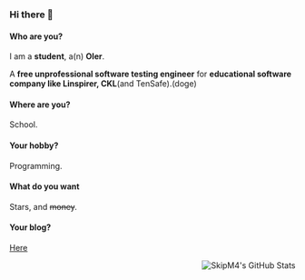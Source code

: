 ### Hi there 👋

#### Who are you?
I am a **student**, a(n) **OIer**.

A **free unprofessional software testing engineer** for **educational software company like Linspirer, CKL**(and TenSafe).(doge)

#### Where are you?
School.

#### Your hobby?
Programming.

#### What do you want
Stars, and ~~money~~.

#### Your blog?
[Here](https://f-unction.github.io/)

<img align="right" src="https://github-readme-stats.vercel.app/api?username=F-Unction&show_icons=true&title_color=87CEFA&icon_color=87939A&text_color=CCC&bg_color=3C3F41" alt="SkipM4's GitHub Stats"/>
